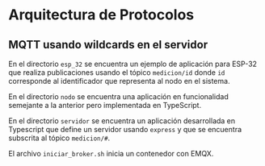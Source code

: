 # Arquitectura de Protocolos

## MQTT usando wildcards en el servidor

En el directorio `esp_32` se encuentra un ejemplo de aplicación para ESP-32 que realiza publicaciones usando el tópico `medicion/id` donde `id` corresponde al identificador que representa al nodo en el sistema.

En el directorio `nodo` se encuentra una aplicación en funcionalidad semejante a la anterior pero implementada en TypeScript.

En el directorio `servidor` se encuentra un aplicación desarrollada en Typescript que define un servidor usando `express` y que se encuentra subscrita al tópico `medicion/#`.

El archivo `iniciar_broker.sh` inicia un contenedor con EMQX.
